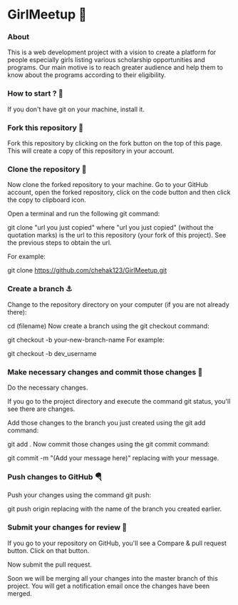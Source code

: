 <h1>GirlMeetup 👩</h1>

<h3>About</h3>
<p> This is a web development project with a vision to create a platform for people especially girls listing various scholarship opportunities and programs. Our main motive is to reach greater audience and help them to know about the programs according to their eligibility. </p>

<h3>How to start ? 🎪</h3>
<p>If you don't have git on your machine, install it.</p>
<h3>Fork this repository 🚀</h3>
<p>Fork this repository by clicking on the fork button on the top of this page. This will create a copy of this repository in your account.
</p>

<h3>Clone the repository 🏁</h3>
<p>Now clone the forked repository to your machine. Go to your GitHub account, open the forked repository, click on the code button and then click the copy to clipboard icon.

Open a terminal and run the following git command:

git clone "url you just copied"
where "url you just copied" (without the quotation marks) is the url to this repository (your fork of this project). See the previous steps to obtain the url.

For example:

git clone https://github.com/chehak123/GirlMeetup.git
</p>

<h3>Create a branch ⚓</h3>
<p>
Change to the repository directory on your computer (if you are not already there):

cd (filename)
Now create a branch using the git checkout command:

git checkout -b your-new-branch-name
For example:

git checkout -b dev_username
</p>

<h3>Make necessary changes and commit those changes 🚏</h3>
<p>
Do the necessary changes.

If you go to the project directory and execute the command git status, you'll see there are changes.

Add those changes to the branch you just created using the git add command:

git add .
Now commit those changes using the git commit command:

git commit -m "(Add your message here)"
replacing <Add your message here> with your message.
  </p>

<h3>Push changes to GitHub 🪂</h3>
<p>
Push your changes using the command git push:

git push origin <branch-name>
replacing <branch-name> with the name of the branch you created earlier.
  </p>

<h3>Submit your changes for review 🚩</h3>
<p>
If you go to your repository on GitHub, you'll see a Compare & pull request button. Click on that button.

Now submit the pull request.

Soon we will be merging all your changes into the master branch of this project. You will get a notification email once the changes have been merged.
</p>
